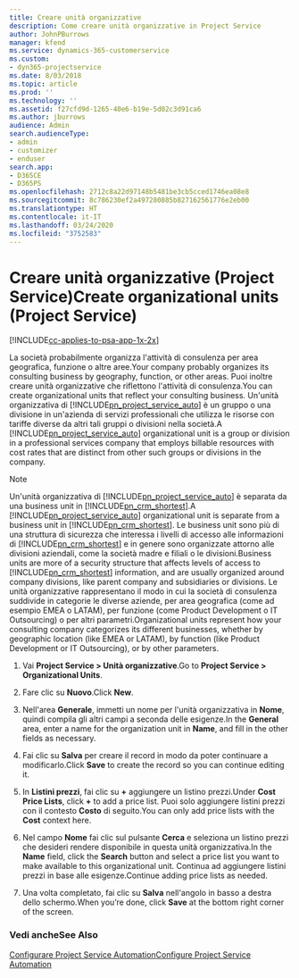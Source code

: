 ```yaml
---
title: Creare unità organizzative
description: Come creare unità organizzative in Project Service
author: JohnPBurrows
manager: kfend
ms.service: dynamics-365-customerservice
ms.custom:
- dyn365-projectservice
ms.date: 8/03/2018
ms.topic: article
ms.prod: ''
ms.technology: ''
ms.assetid: f27cfd9d-1265-40e6-b19e-5d02c3d91ca6
ms.author: jburrows
audience: Admin
search.audienceType:
- admin
- customizer
- enduser
search.app:
- D365CE
- D365PS
ms.openlocfilehash: 2712c8a22d97148b5481be3cb5cced1746ea08e8
ms.sourcegitcommit: 8c786230ef2a497280885b827162561776e2eb00
ms.translationtype: HT
ms.contentlocale: it-IT
ms.lasthandoff: 03/24/2020
ms.locfileid: "3752583"
---
```

# <a name="create-organizational-units-project-service"></a><span data-ttu-id="65d90-103">Creare unità organizzative (Project Service)</span><span class="sxs-lookup"><span data-stu-id="65d90-103">Create organizational units (Project Service)</span></span>

[!INCLUDE[cc-applies-to-psa-app-1x-2x](../includes/cc-applies-to-psa-app-1x-2x.md)]

<span data-ttu-id="65d90-104">La società probabilmente organizza l'attività di consulenza per area geografica, funzione o altre aree.</span><span class="sxs-lookup"><span data-stu-id="65d90-104">Your company probably organizes its consulting business by geography, function, or other areas.</span></span> <span data-ttu-id="65d90-105">Puoi inoltre creare unità organizzative che riflettono l'attività di consulenza.</span><span class="sxs-lookup"><span data-stu-id="65d90-105">You can create organizational units that reflect your consulting business.</span></span> <span data-ttu-id="65d90-106">Un'unità organizzativa di [!INCLUDE[pn_project_service_auto](../includes/pn-project-service-auto.md)] è un gruppo o una divisione in un'azienda di servizi professionali che utilizza le risorse con tariffe diverse da altri tali gruppi o divisioni nella società.</span><span class="sxs-lookup"><span data-stu-id="65d90-106">A [!INCLUDE[pn_project_service_auto](../includes/pn-project-service-auto.md)] organizational unit is a group or division in a professional services company that employs billable resources with cost rates that are distinct from other such groups or divisions in the company.</span></span>  
  
> [!NOTE]
>  <span data-ttu-id="65d90-107">Un'unità organizzativa di [!INCLUDE[pn_project_service_auto](../includes/pn-project-service-auto.md)] è separata da una business unit in [!INCLUDE[pn_crm_shortest](../includes/pn-crm-shortest.md)].</span><span class="sxs-lookup"><span data-stu-id="65d90-107">A [!INCLUDE[pn_project_service_auto](../includes/pn-project-service-auto.md)] organizational unit is separate from a business unit in [!INCLUDE[pn_crm_shortest](../includes/pn-crm-shortest.md)].</span></span> <span data-ttu-id="65d90-108">Le business unit sono più di una struttura di sicurezza che interessa i livelli di accesso alle informazioni di [!INCLUDE[pn_crm_shortest](../includes/pn-crm-shortest.md)] e in genere sono organizzate attorno alle divisioni aziendali, come la società madre e filiali o le divisioni.</span><span class="sxs-lookup"><span data-stu-id="65d90-108">Business units are more of a security structure that affects levels of access to [!INCLUDE[pn_crm_shortest](../includes/pn-crm-shortest.md)] information, and are usually organized around company divisions, like parent company and subsidiaries or divisions.</span></span> <span data-ttu-id="65d90-109">Le unità organizzative rappresentano il modo in cui la società di consulenza suddivide in categorie le diverse aziende, per area geografica (come ad esempio EMEA o LATAM), per funzione (come Product Development o IT Outsourcing) o per altri parametri.</span><span class="sxs-lookup"><span data-stu-id="65d90-109">Organizational units represent how your consulting company categorizes its different businesses, whether by geographic location (like EMEA or LATAM), by function (like Product Development or IT Outsourcing), or by other parameters.</span></span>  
  
1.  <span data-ttu-id="65d90-110">Vai **Project Service > Unità organizzative**.</span><span class="sxs-lookup"><span data-stu-id="65d90-110">Go to **Project Service > Organizational Units**.</span></span>  
  
2.  <span data-ttu-id="65d90-111">Fare clic su **Nuovo**.</span><span class="sxs-lookup"><span data-stu-id="65d90-111">Click **New**.</span></span>  
  
3.  <span data-ttu-id="65d90-112">Nell'area **Generale**, immetti un nome per l'unità organizzativa in **Nome**, quindi compila gli altri campi a seconda delle esigenze.</span><span class="sxs-lookup"><span data-stu-id="65d90-112">In the **General** area, enter a name for the organization unit in **Name**, and fill in the other fields as necessary.</span></span>  
  
4.  <span data-ttu-id="65d90-113">Fai clic su **Salva** per creare il record in modo da poter continuare a modificarlo.</span><span class="sxs-lookup"><span data-stu-id="65d90-113">Click **Save** to create the record so you can continue editing it.</span></span>  
  
5.  <span data-ttu-id="65d90-114">In **Listini prezzi**, fai clic su **+** aggiungere un listino prezzi.</span><span class="sxs-lookup"><span data-stu-id="65d90-114">Under **Cost Price Lists**, click **+** to add a price list.</span></span> <span data-ttu-id="65d90-115">Puoi solo aggiungere listini prezzi con il contesto **Costo** di seguito.</span><span class="sxs-lookup"><span data-stu-id="65d90-115">You can only add price lists with the **Cost** context here.</span></span>  
  
6.  <span data-ttu-id="65d90-116">Nel campo **Nome** fai clic sul pulsante **Cerca** e seleziona un listino prezzi che desideri rendere disponibile in questa unità organizzativa.</span><span class="sxs-lookup"><span data-stu-id="65d90-116">In the **Name** field, click the **Search** button and select a price list you want to make available to this organizational unit.</span></span> <span data-ttu-id="65d90-117">Continua ad aggiungere listini prezzi in base alle esigenze.</span><span class="sxs-lookup"><span data-stu-id="65d90-117">Continue adding price lists as needed.</span></span>  
  
7.  <span data-ttu-id="65d90-118">Una volta completato, fai clic su **Salva** nell'angolo in basso a destra dello schermo.</span><span class="sxs-lookup"><span data-stu-id="65d90-118">When you’re done, click **Save** at the bottom right corner of the screen.</span></span>  
  
### <a name="see-also"></a><span data-ttu-id="65d90-119">Vedi anche</span><span class="sxs-lookup"><span data-stu-id="65d90-119">See Also</span></span>  
 [<span data-ttu-id="65d90-120">Configurare Project Service Automation</span><span class="sxs-lookup"><span data-stu-id="65d90-120">Configure Project Service Automation</span></span>](../project-service/configure.md)
